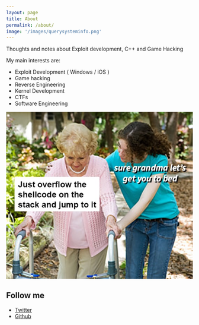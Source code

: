 ```yaml
---
layout: page
title: About
permalink: /about/
image: '/images/querysysteminfo.png'
---
```


Thoughts and notes about Exploit development, C++ and Game Hacking 

My main interests are:

- Exploit Development ( Windows / iOS )
- Game hacking
- Reverse Engineering
- Kernel Development
- CTFs
- Software Engineering


![grandma](/images/yep.png)


## Follow me

- [Twitter](https://twitter.com/KiFastSyscall)
- [Github](https://github.com/NtSanya)
